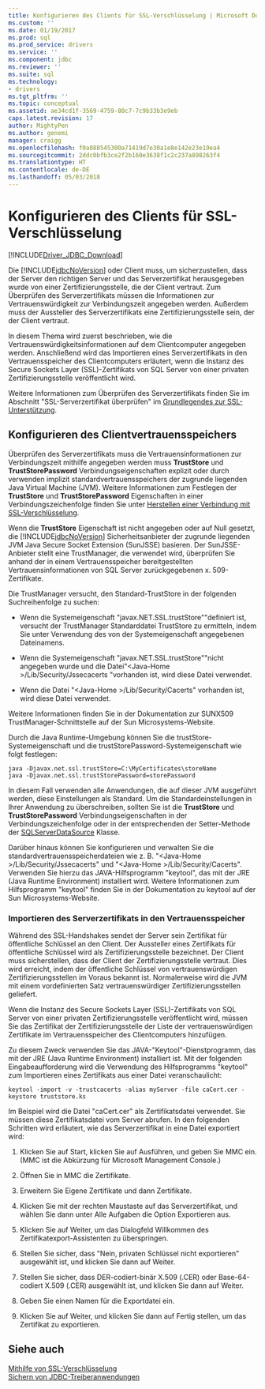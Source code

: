 ```yaml
---
title: Konfigurieren des Clients für SSL-Verschlüsselung | Microsoft Docs
ms.custom: ''
ms.date: 01/19/2017
ms.prod: sql
ms.prod_service: drivers
ms.service: ''
ms.component: jdbc
ms.reviewer: ''
ms.suite: sql
ms.technology:
- drivers
ms.tgt_pltfrm: ''
ms.topic: conceptual
ms.assetid: ae34cd1f-3569-4759-80c7-7c9b33b3e9eb
caps.latest.revision: 17
author: MightyPen
ms.author: genemi
manager: craigg
ms.openlocfilehash: f0a888545300a71419d7e30a1e8e142e23e19ea4
ms.sourcegitcommit: 2ddc0bfb3ce2f2b160e3638f1c2c237a898263f4
ms.translationtype: HT
ms.contentlocale: de-DE
ms.lasthandoff: 05/03/2018
---
```

# <a name="configuring-the-client-for-ssl-encryption"></a>Konfigurieren des Clients für SSL-Verschlüsselung
[!INCLUDE[Driver_JDBC_Download](../../includes/driver_jdbc_download.md)]

  Die [!INCLUDE[jdbcNoVersion](../../includes/jdbcnoversion_md.md)] oder Client muss, um sicherzustellen, dass der Server den richtigen Server und das Serverzertifikat herausgegeben wurde von einer Zertifizierungsstelle, die der Client vertraut. Zum Überprüfen des Serverzertifikats müssen die Informationen zur Vertrauenswürdigkeit zur Verbindungszeit angegeben werden. Außerdem muss der Aussteller des Serverzertifikats eine Zertifizierungsstelle sein, der der Client vertraut.  
  
 In diesem Thema wird zuerst beschrieben, wie die Vertrauenswürdigkeitsinformationen auf dem Clientcomputer angegeben werden. Anschließend wird das Importieren eines Serverzertifikats in den Vertrauensspeicher des Clientcomputers erläutert, wenn die Instanz des Secure Sockets Layer (SSL)-Zertifikats von SQL Server von einer privaten Zertifizierungsstelle veröffentlicht wird.  
  
 Weitere Informationen zum Überprüfen des Serverzertifikats finden Sie im Abschnitt "SSL-Serverzertifikat überprüfen" im [Grundlegendes zur SSL-Unterstützung](../../connect/jdbc/understanding-ssl-support.md).  
  
## <a name="configuring-the-client-trust-store"></a>Konfigurieren des Clientvertrauensspeichers  
 Überprüfen des Serverzertifikats muss die Vertrauensinformationen zur Verbindungszeit mithilfe angegeben werden muss **TrustStore** und **TrustStorePassword** Verbindungseigenschaften explizit oder durch verwenden implizit standardvertrauensspeichers der zugrunde liegenden Java Virtual Machine (JVM). Weitere Informationen zum Festlegen der **TrustStore** und **TrustStorePassword** Eigenschaften in einer Verbindungszeichenfolge finden Sie unter [Herstellen einer Verbindung mit SSL-Verschlüsselung](../../connect/jdbc/connecting-with-ssl-encryption.md).  
  
 Wenn die **TrustStore** Eigenschaft ist nicht angegeben oder auf Null gesetzt, die [!INCLUDE[jdbcNoVersion](../../includes/jdbcnoversion_md.md)] Sicherheitsanbieter der zugrunde liegenden JVM Java Secure Socket Extension (SunJSSE) basieren. Der SunJSSE-Anbieter stellt eine TrustManager, die verwendet wird, überprüfen Sie anhand der in einem Vertrauensspeicher bereitgestellten Vertrauensinformationen von SQL Server zurückgegebenen x. 509-Zertifikate.  
  
 Die TrustManager versucht, den Standard-TrustStore in der folgenden Suchreihenfolge zu suchen:  
  
-   Wenn die Systemeigenschaft "javax.NET.SSL.trustStore""definiert ist, versucht der TrustManager Standarddatei TrustStore zu ermitteln, indem Sie unter Verwendung des von der Systemeigenschaft angegebenen Dateinamens.  
  
-   Wenn die Systemeigenschaft "javax.NET.SSL.trustStore""nicht angegeben wurde und die Datei"\<Java-Home >/Lib/Security/Jssecacerts "vorhanden ist, wird diese Datei verwendet.  
  
-   Wenn die Datei "\<Java-Home >/Lib/Security/Cacerts" vorhanden ist, wird diese Datei verwendet.  
  
 Weitere Informationen finden Sie in der Dokumentation zur SUNX509 TrustManager-Schnittstelle auf der Sun Microsystems-Website.  
  
 Durch die Java Runtime-Umgebung können Sie die trustStore-Systemeigenschaft und die trustStorePassword-Systemeigenschaft wie folgt festlegen:  
  
```  
java -Djavax.net.ssl.trustStore=C:\MyCertificates\storeName  
java -Djavax.net.ssl.trustStorePassword=storePassword  
```  
  
 In diesem Fall verwenden alle Anwendungen, die auf dieser JVM ausgeführt werden, diese Einstellungen als Standard. Um die Standardeinstellungen in Ihrer Anwendung zu überschreiben, sollten Sie ist die **TrustStore** und **TrustStorePassword** Verbindungseigenschaften in der Verbindungszeichenfolge oder in der entsprechenden der Setter-Methode der [SQLServerDataSource](../../connect/jdbc/reference/sqlserverdatasource-class.md) Klasse.  
  
 Darüber hinaus können Sie konfigurieren und verwalten Sie die standardvertrauensspeicherdateien wie z. B. "\<Java-Home >/Lib/Security/Jssecacerts" und "\<Java-Home >/Lib/Security/Cacerts". Verwenden Sie hierzu das JAVA-Hilfsprogramm "keytool", das mit der JRE (Java Runtime Environment) installiert wird. Weitere Informationen zum Hilfsprogramm "keytool" finden Sie in der Dokumentation zu keytool auf der Sun Microsystems-Website.  
  
### <a name="importing-the-server-certificate-to-trust-store"></a>Importieren des Serverzertifikats in den Vertrauensspeicher  
 Während des SSL-Handshakes sendet der Server sein Zertifikat für öffentliche Schlüssel an den Client. Der Aussteller eines Zertifikats für öffentliche Schlüssel wird als Zertifizierungsstelle bezeichnet. Der Client muss sicherstellen, dass der Client der Zertifizierungsstelle vertraut. Dies wird erreicht, indem der öffentliche Schlüssel von vertrauenswürdigen Zertifizierungsstellen im Voraus bekannt ist. Normalerweise wird die JVM mit einem vordefinierten Satz vertrauenswürdiger Zertifizierungsstellen geliefert.  
  
 Wenn die Instanz des Secure Sockets Layer (SSL)-Zertifikats von SQL Server von einer privaten Zertifizierungsstelle veröffentlicht wird, müssen Sie das Zertifikat der Zertifizierungsstelle der Liste der vertrauenswürdigen Zertifikate im Vertrauensspeicher des Clientcomputers hinzufügen.  
  
 Zu diesem Zweck verwenden Sie das JAVA-"Keytool"-Dienstprogramm, das mit der JRE (Java Runtime Environment) installiert ist. Mit der folgenden Eingabeaufforderung wird die Verwendung des Hilfsprogramms "keytool" zum Importieren eines Zertifikats aus einer Datei veranschaulicht:  
  
```  
keytool -import -v -trustcacerts -alias myServer -file caCert.cer -keystore truststore.ks  
```  
  
 Im Beispiel wird die Datei "caCert.cer" als Zertifikatsdatei verwendet. Sie müssen diese Zertifikatsdatei vom Server abrufen. In den folgenden Schritten wird erläutert, wie das Serverzertifikat in eine Datei exportiert wird:  
  
1.  Klicken Sie auf Start, klicken Sie auf Ausführen, und geben Sie MMC ein. (MMC ist die Abkürzung für Microsoft Management Console.)  
  
2.  Öffnen Sie in MMC die Zertifikate.  
  
3.  Erweitern Sie Eigene Zertifikate und dann Zertifikate.  
  
4.  Klicken Sie mit der rechten Maustaste auf das Serverzertifikat, und wählen Sie dann unter Alle Aufgaben die Option Exportieren aus.  
  
5.  Klicken Sie auf Weiter, um das Dialogfeld Willkommen des Zertifikatexport-Assistenten zu überspringen.  
  
6.  Stellen Sie sicher, dass "Nein, privaten Schlüssel nicht exportieren" ausgewählt ist, und klicken Sie dann auf Weiter.  
  
7.  Stellen Sie sicher, dass DER-codiert-binär X.509 (.CER) oder Base-64-codiert X.509 (.CER) ausgewählt ist, und klicken Sie dann auf Weiter.  
  
8.  Geben Sie einen Namen für die Exportdatei ein.  
  
9. Klicken Sie auf Weiter, und klicken Sie dann auf Fertig stellen, um das Zertifikat zu exportieren.  
  
## <a name="see-also"></a>Siehe auch  
 [Mithilfe von SSL-Verschlüsselung](../../connect/jdbc/using-ssl-encryption.md)   
 [Sichern von JDBC-Treiberanwendungen](../../connect/jdbc/securing-jdbc-driver-applications.md)  
  
  
